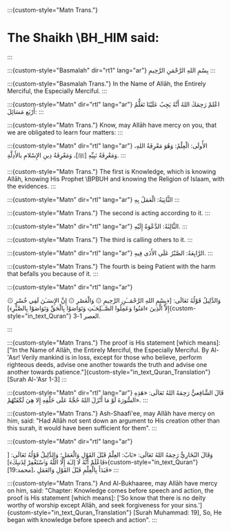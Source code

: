 
:::{custom-style="Matn Trans."}
# The Shaikh \BH_HIM said: 
:::


:::{custom-style="Basmalah" dir="rt1" lang="ar"}
بِسْمِ اللهِ الرَّحْمَنِ الرَّحِيمِ
:::

:::{custom-style="Basmalah Trans."}
In the Name of Allāh, the Entirely Merciful, the Especially Merciful.
:::


:::{custom-style="Matn" dir="rtl" lang="ar"}
اعْلمْ رَحِمَكَ اللهُ أَنَّهُ يَجِبُ عَلَيْنَا تَعَلُّمُ أَرْبَع
مَسَائِلَ:
:::

:::{custom-style="Matn Trans."}
Know, may Allāh have mercy on you, that we are obligated to learn four
matters:
:::

:::{custom-style="Matn" dir="rtl" lang="ar"}
الأُولَى: الْعِلْمُ: وَهُوَ مَعْرِفَةُ اللهِ، وَمَعْرِفَةُ نَبِيِّهِ
\[ﷺ\]، وَمَعْرِفَةُ دِينِ الإِسْلامِ بالأَدِلَّةِ.
:::

:::{custom-style="Matn Trans."}
The first is Knowledge, which is knowing Allāh, knowing His Prophet \BPBUH and knowing the Religion of Islaam, with the
evidences.
:::

:::{custom-style="Matn" dir="rtl" lang="ar"}
الثَّانِيَةُ: الْعَمَلُ بِهِ
:::

:::{custom-style="Matn Trans."}
The second is acting according to it.
:::

:::{custom-style="Matn" dir="rtl" lang="ar"}
الثَّالِثَةُ: الدَّعْوَةُ إِلَيْهِ.
:::


:::{custom-style="Matn Trans."}
The third is calling others to it.
:::

:::{custom-style="Matn" dir="rtl" lang="ar"}
الرَّابِعَةُ: الصَّبْرُ عَلَى الأَذَى فِيهِ.
:::

:::{custom-style="Matn Trans."}
The fourth is being Patient with the harm that befalls you because of
it.
:::


:::{custom-style="Matn" dir="rtl" lang="ar"}

وَالدَّلِيلُ قَوْلُهُ تَعَالَى: [﴿بِسْمِ اللهِ الرَّحْمَــٰنِ الرَّحِيمِ
۞ وَالْعَصْرِ ۞ إِنَّ الإِنسَـٰنَ لَفِي خُسْرٍ ۞ إِلاَّ الَّذِينَ
ءامَنُوا وَعَمِلُوا الصَّــٰلِحَـٰتِ وَتَوَاصَوْا بِالْحَقِّ
وَتَوَاصَوْا بِالصَّبْرِ﴾]{custom-style="in_text_Quran"} العصر 1-3.

:::

:::{custom-style="Matn Trans."}
The proof is His statement \[which means\]: ["In the Name of Allāh, the
Entirely Merciful, the Especially Merciful. By Al-\'Asr! Verily mankind
is in loss, except for those who believe, perform righteous deeds,
advise one another towards the truth and advise one another towards
patience."]{custom-style="in_text_Quran_Translation"} \[Surah Al-'Asr 1-3\]
:::


:::{custom-style="Matn" dir="rtl" lang="ar"}
قَالَ الشَّافِعيُّ رَحِمَهُ اللهُ تَعَالَى: «هَذِهِ السُّورَةَ لَوْ مَا
أَنْزَلَ اللهُ حُجَّةً عَلَى خَلْقِهِ إِلا هِيَ
لَكَفَتْهُمْ».
:::

:::{custom-style="Matn Trans."}
Ash-Shaafi'ee, may Allāh have mercy on him, said: "Had Allāh not sent
down an argument to His creation other than this surah, it would have
been sufficient for them\".
:::


:::{custom-style="Matn" dir="rtl" lang="ar"}

وَقَالَ البُخَارِيُّ رَحِمَهُ اللهُ تَعَالَى: «بَابٌ: العِلْمُ قَبْلَ
القَوْلِ وَالْعَمَلِ؛ وَالدَّلِيلُ قَوْلُهُ تَعَالَى: [ ﴿فَاعْلَمْ أَنَّهُ
لَا إلـٰهَ إِلَّا اللَّهُ وَٱسْتَغْفِرْ لِذَنبِكَ﴾]{custom-style="in_text_Quran"} \[محمد:19\]، فَبَدَأَ
بِالْعِلْمِ قَبْلَ القَوْلِ وَالعَمَلِ»
:::


:::{custom-style="Matn Trans."}
And Al-Bukhaaree, may Allāh have mercy on him, said: "Chapter:
Knowledge comes before speech and action, the proof is His statement
\[which means\]: [\'So know that there is no deity worthy of worship
except Allāh, and seek forgiveness for your sins.\']{custom-style="in_text_Quran_Translation"} \[Surah Muhammad:
19\], So, He began with knowledge before speech and action\".
:::